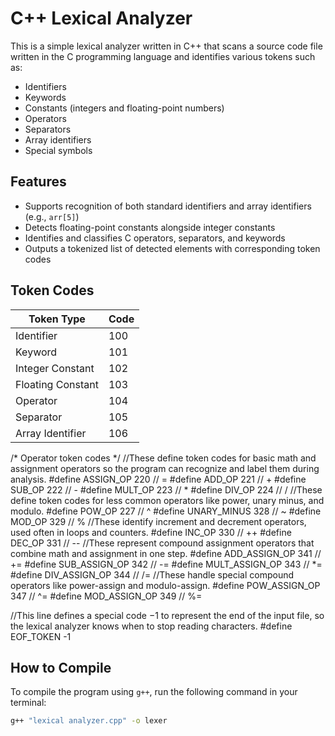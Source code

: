 # C++ Lexical Analyzer

This is a simple lexical analyzer written in C++ that scans a source code file written in the C programming language and identifies various tokens such as:

- Identifiers
- Keywords
- Constants (integers and floating-point numbers)
- Operators
- Separators
- Array identifiers
- Special symbols

## Features

- Supports recognition of both standard identifiers and array identifiers (e.g., `arr[5]`)
- Detects floating-point constants alongside integer constants
- Identifies and classifies C operators, separators, and keywords
- Outputs a tokenized list of detected elements with corresponding token codes

## Token Codes

| Token Type           | Code |
|----------------------|------|
| Identifier           | 100  |
| Keyword              | 101  |
| Integer Constant     | 102  |
| Floating Constant    | 103  |
| Operator             | 104  |
| Separator            | 105  |
| Array Identifier     | 106  |
/* 
Operator token codes 
*/
//These define token codes for basic math and assignment operators so the program can recognize and label them during analysis.
#define ASSIGN_OP         220  // =
#define ADD_OP            221  // +
#define SUB_OP            222  // -
#define MULT_OP           223  // *
#define DIV_OP            224  // /
//These define token codes for less common operators like power, unary minus, and modulo.
#define POW_OP            227  // ^
#define UNARY_MINUS       328  // ~
#define MOD_OP            329  // %
//These identify increment and decrement operators, used often in loops and counters.
#define INC_OP            330  // ++
#define DEC_OP            331  // --
//These represent compound assignment operators that combine math and assignment in one step.
#define ADD_ASSIGN_OP     341  // +=
#define SUB_ASSIGN_OP     342  // -=
#define MULT_ASSIGN_OP    343  // *=
#define DIV_ASSIGN_OP     344  // /=
//These handle special compound operators like power-assign and modulo-assign.
#define POW_ASSIGN_OP     347  // ^=
#define MOD_ASSIGN_OP     349  // %=

//This line defines a special code −1 to represent the end of the input file, so the lexical analyzer knows when to stop reading characters.
#define EOF_TOKEN         -1   


## How to Compile

To compile the program using `g++`, run the following command in your terminal:

```bash
g++ "lexical analyzer.cpp" -o lexer



